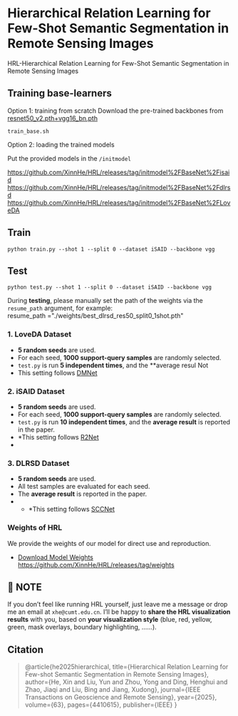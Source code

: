 # Hierarchical Relation Learning for Few-Shot Semantic Segmentation in Remote Sensing Images
HRL-Hierarchical Relation Learning for Few-Shot Semantic Segmentation in Remote Sensing Images


## Training base-learners 
Option 1: training from scratch
Download the pre-trained backbones from [resnet50_v2.pth+vgg16_bn.pth](https://github.com/XinnHe/HRL/releases/tag/initmodel%2Fbackbone)

`train_base.sh`

Option 2: loading the trained models

Put the provided models in the `/initmodel`

https://github.com/XinnHe/HRL/releases/tag/initmodel%2FBaseNet%2Fisaid
https://github.com/XinnHe/HRL/releases/tag/initmodel%2FBaseNet%2Fdlrsd
https://github.com/XinnHe/HRL/releases/tag/initmodel%2FBaseNet%2FLoveDA


## Train
 
 `python train.py --shot 1 --split 0 --dataset iSAID --backbone vgg ` 


## Test

 `python test.py --shot 1 --split 0 --dataset iSAID --backbone vgg ` 

During **testing**, please manually set the path of the weights via the `resume_path` argument, for example:  
resume_path ="./weights/best_dlrsd_res50_split0_1shot.pth"


### 1. LoveDA Dataset 
- **5 random seeds** are used.  
- For each seed, **1000 support-query samples** are randomly selected.  
- `test.py` is run **5 independent times**, and the **average resul Not
- This setting follows [DMNet](https://github.com/chunbolang/R2Net)

### 2. iSAID Dataset
- **5 random seeds** are used.  
- For each seed, **1000 support-query samples** are randomly selected.  
- `test.py` is run **10 independent times**, and the **average result** is reported in the paper.  
- *This setting follows [R2Net](https://github.com/chunbolang/R2Net)
- 
### 3. DLRSD Dataset
- **5 random seeds** are used.  
- All test samples are evaluated for each seed.  
- The **average result** is reported in the paper.
- - *This setting follows [SCCNet](https://github.com/linhanwang/SCCNet)


### Weights of HRL

We provide the weights of our model for direct use and reproduction.  
- [Download Model Weights](https://github.com/XinnHe/HRL/releases/tag/weights)  
https://github.com/XinnHe/HRL/releases/tag/weights

## 📌  **NOTE**
If you don’t feel like running HRL yourself, just leave me a message or drop me an email at `xhe@cumt.edu.cn`. I’ll be happy to **share the HRL visualization results** with you, based on **your visualization style** (blue, red, yellow, green, mask overlays, boundary highlighting, ......).

## Citation
> @article{he2025hierarchical,
  title={Hierarchical Relation Learning for Few-shot Semantic Segmentation in Remote Sensing Images},
  author={He, Xin and Liu, Yun and Zhou, Yong and Ding, Henghui and Zhao, Jiaqi and Liu, Bing and Jiang, Xudong},
  journal={IEEE Transactions on Geoscience and Remote Sensing},
  year={2025},
  volume={63},
  pages={4410615},
  publisher={IEEE}
}
